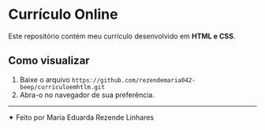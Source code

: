 # Currículo Online

Este repositório contém meu currículo desenvolvido em **HTML e CSS**.

## Como visualizar
1. Baixe o arquivo `https://github.com/rezendemaria042-beep/curriculoemhtlm.git`
2. Abra-o no navegador de sua preferência.

---
✦ Feito por Maria Eduarda Rezende Linhares
